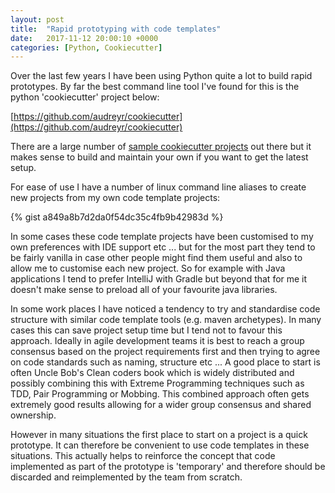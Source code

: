 ```yaml
---
layout: post
title:  "Rapid prototyping with code templates"
date:   2017-11-12 20:00:10 +0000
categories: [Python, Cookiecutter]
---
```


Over the last few years I have been using Python quite a lot to build rapid prototypes. By far the best command line tool I've found for this is the python 'cookiecutter' project below:

[https://github.com/audreyr/cookiecutter](https://github.com/audreyr/cookiecutter)

There are a large number of <a href="https://github.com/audreyr/cookiecutter#python">sample cookiecutter projects</a> out there but it makes sense to build and maintain your own if you want to get the latest setup.

For ease of use I have a number of linux command line aliases to create new projects from my own code template projects:

{% gist a849a8b7d2da0f54dc35c4fb9b42983d %}

In some cases these code template projects have been customised to my own preferences with IDE support etc ... but for the most part they tend to be fairly vanilla in case other people might find them useful and also to allow me to customise each new project. So for example with Java applications I tend to prefer IntelliJ with Gradle but beyond that for me it doesn't make sense to preload all of your favourite java libraries.

In some work places I have noticed a tendency to try and standardise code structure with similar code template tools (e.g. maven archetypes). In many cases this can save project setup time but I tend not to favour this approach. Ideally in agile development teams it is best to reach a group consensus based on the project requirements first and then trying to agree on code standards such as naming, structure etc ... A good place to start is often Uncle Bob's Clean coders book which is widely distributed and possibly combining this with Extreme Programming techniques such as TDD, Pair Programming or Mobbing. This combined approach often gets extremely good results allowing for a wider group consensus and shared ownership.

However in many situations the first place to start on a project is a quick prototype. It can therefore be convenient to use code templates in these situations. This actually helps to reinforce the concept that code implemented as part of the prototype is 'temporary' and therefore should be discarded and reimplemented by the team from scratch.
